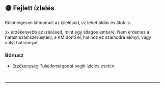 ## 🟣 Fejlett ízlelés

Különlegesen kifinomult az ízlelésed, ez lehet áldás és átok is.

`2x` érzékenyebb az ízlelésed, mint egy átlagos emberé. Nem érdemes a hatást számszerűsíteni, a KM dönti el, hol hoz ez számodra előnyt, vagy súlyt hátránnyal.

### Bónusz

- [Érzékenység](../010_05_01_08_erzekenyseg.md) Tulajdonságodat segíti ízlelés esetén

<br />

---
